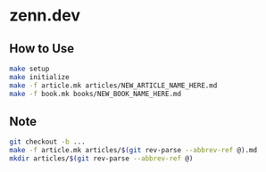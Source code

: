# zenn.dev

## How to Use
```sh
make setup
make initialize
make -f article.mk articles/NEW_ARTICLE_NAME_HERE.md
make -f book.mk books/NEW_BOOK_NAME_HERE.md
```

## Note
```sh
git checkout -b ...
make -f article.mk articles/$(git rev-parse --abbrev-ref @).md
mkdir articles/$(git rev-parse --abbrev-ref @)
```
